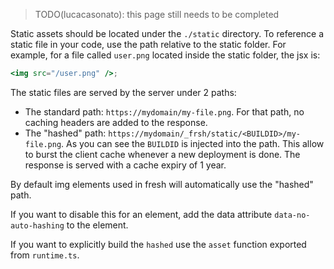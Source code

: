 > TODO(lucacasonato): this page still needs to be completed

Static assets should be located under the `./static` directory. To reference a
static file in your code, use the path relative to the static folder. For
example, for a file called `user.png` located inside the static folder, the jsx
is:

```jsx
<img src="/user.png" />;
```

The static files are served by the server under 2 paths:

- The standard path: `https://mydomain/my-file.png`. For that path, no caching
  headers are added to the response.
- The "hashed" path: `https://mydomain/_frsh/static/<BUILDID>/my-file.png`. As
  you can see the `BUILDID` is injected into the path. This allow to burst the
  client cache whenever a new deployment is done. The response is served with a
  cache expiry of 1 year.

By default img elements used in fresh will automatically use the "hashed" path.

If you want to disable this for an element, add the data attribute
`data-no-auto-hashing` to the element.

If you want to explicitly build the `hashed` use the `asset` function exported
from `runtime.ts`.

